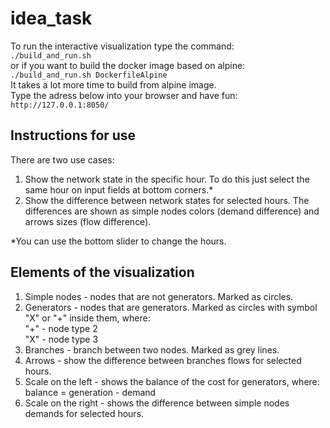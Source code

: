 # idea_task
To run the interactive visualization type the command:  
`./build_and_run.sh`  
or if you want to build the docker image based on alpine:  
`./build_and_run.sh DockerfileAlpine`  
It takes a lot more time to build from alpine image.  
Type the adress below into your browser and have fun:
`http://127.0.0.1:8050/`  
## Instructions for use 
There are two use cases: 
1. Show the network state in the specific hour.
To do this just select the same hour on input fields at bottom corners.*
2. Show the difference between network states for selected hours.
The differences are shown as simple nodes colors (demand difference) and arrows sizes (flow difference).

*You can use the bottom slider to change the hours.
## Elements of the visualization
1. Simple nodes - nodes that are not generators. Marked as circles.
2. Generators - nodes that are generators. Marked as circles with symbol "X" or "+" inside them, where:  
"+" - node type 2  
"X" - node type 3
3. Branches - branch between two nodes. Marked as grey lines.
4. Arrows - show the difference between branches flows for selected hours.
5. Scale on the left - shows the balance of the cost for generators, where:  
balance = generation - demand
6. Scale on the right - shows the difference between simple nodes demands for selected hours.

